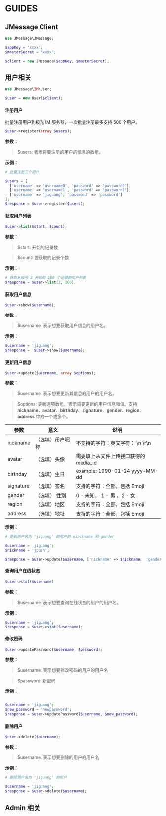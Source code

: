 # GUIDES

## JMessage Client

```php
use JMessage\JMessage;

$appKey = 'xxxx';
$masterSecret = 'xxxx';

$client = new JMessage($appKey, $masterSecret);
```

## 用户相关

```php
use JMessage\IM\User;

$user = new User($client);
```

#### 注册用户

批量注册用户到极光 IM 服务器，一次批量注册最多支持 500 个用户。

```php
$user->register(array $users);
```

**参数：**

> $users: 表示将要注册的用户的信息的数组。

**示例：**

```php
# 批量注册三个用户

$users = [
  ['username' => 'username0', 'password' => 'password0'],
  ['username' => 'username1', 'password' => 'password1'],
  ['username' => 'jiguang', 'password' => 'password']
];
$response = $user->register($users);
```

#### 获取用户列表

```php
$user->list($start, $count);
```

**参数：**

> $start: 开始的记录数

> $count: 要获取的记录个数

**示例：**

```php
# 获取从编号 2 开始的 100 个记录的用户列表
$response = $user->list(2, 100);
```

#### 获取用户信息

```php
$user->show($username);
```

**参数：**

> $username: 表示想要获取用户信息的用户名。

**示例：**

```php
$username = 'jiguang';
$response =  $user->show($username);
```

#### 更新用户信息

```php
$user->update($username, array $options);
```

**参数：**

> $username: 表示想要更新其信息的用户的用户名。

> $options: 更新选项数组，表示需要更新的用户信息和值。支持 **nickname**、**avatar**、**birthday**、**signature**、**gender**、**region**、**address** 中的一个或多个。

| 参数 | 意义 | 说明 |
| -- | -- | -- |
| nickname | （选填）用户昵称 | 不支持的字符：英文字符： \n \r\n |
| avatar | （选填）头像 | 需要填上从文件上传接口获得的 media_id |
| birthday | （选填）生日 | example: 1990-01-24 yyyy-MM-dd |
| signature |（选填）签名 | 支持的字符：全部，包括 Emoji |
| gender | （选填） 性别 | 0 - 未知， 1 - 男 ，2 - 女 |
| region | （选填）地区 | 支持的字符：全部，包括 Emoji |
| address | （选填）地址 | 支持的字符：全部，包括 Emoji |

**示例：**

```php
# 更新用户名为 'jiguang' 的用户的 niackname 和 gender

$username = 'jiguang';
$nickname = 'jpush';

$response = $user->update($username, ['nickname' => $nickname， 'gender' => 2]);
```

#### 查询用户在线状态

```php
$user->stat($username)
```

**参数：**

> $username: 表示想要查询在线状态的用户的用户名。

**示例：**

```php
$username = 'jiguang';
$response = $user->stat($username);
```

#### 修改密码

```php
$user->updatePassword($username, $password);
```

**参数：**

> $username: 表示想要修改密码的用户的用户名

> $password: 新密码

**示例：**

```php

$username = 'jiguang';
$new_password = 'newpassword';
$response = $user->updatePassword($username, $new_password);
```

#### 删除用户

```php
$user->delete($username);
```

**参数：**

> $username: 表示想要删除的用户的用户名

**示例：**

```php
# 删除用户名为 'jiguang' 的用户 

$username = 'jiguang';
$response = $user->delete($username);
```

## Admin 相关

